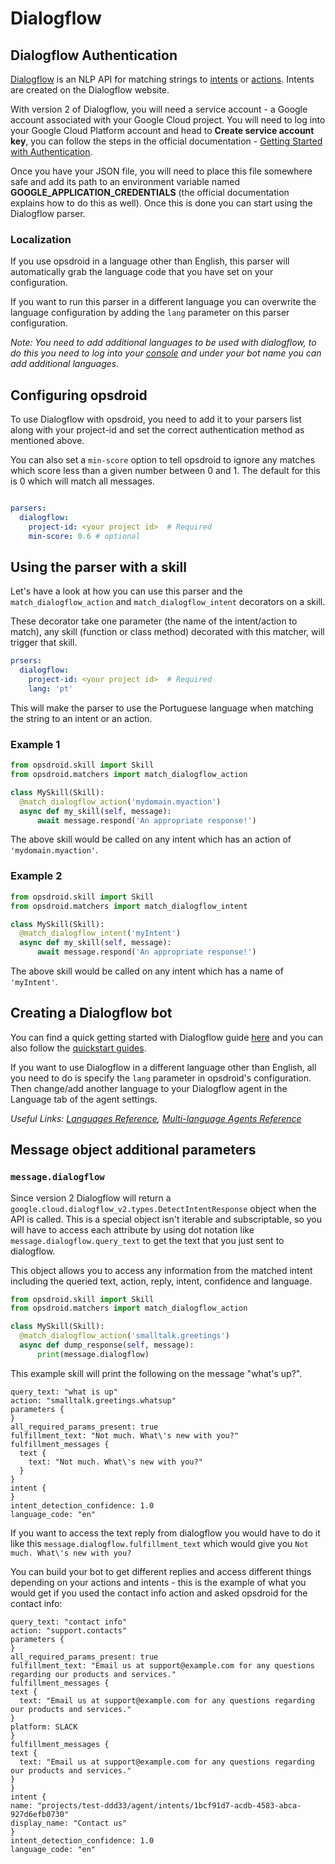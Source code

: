 # Dialogflow

## Dialogflow Authentication

[Dialogflow](https://dialogflow.com/) is an NLP API for matching strings to [intents](https://cloud.google.com/dialogflow/docs/intents-overview) or [actions](https://cloud.google.com/dialogflow/docs/intents-actions-parameters). Intents are created on the Dialogflow website.

With version 2 of Dialogflow, you will need a service account - a Google account associated with your Google Cloud project. You will need to log into your Google Cloud Platform account and head to **Create service account key**, you can follow the steps in the official documentation - [Getting Started with Authentication](https://cloud.google.com/docs/authentication/getting-started).

Once you have your JSON file, you will need to place this file somewhere safe and add its path to an environment variable named **GOOGLE_APPLICATION_CREDENTIALS** (the official documentation explains how to do this as well). Once this is done you can start using the Dialogflow parser.

### Localization

If you use opsdroid in a language other than English, this parser will automatically grab the language code that you have set on your configuration.

If you want to run this parser in a different language you can overwrite the language configuration by adding the `lang` parameter on this parser configuration.

_Note: You need to add additional languages to be used with dialogflow, to do this you need to log into your [console](https://console.dialogflow.com) and under your bot name you can add additional languages._

## Configuring opsdroid

To use Dialogflow with opsdroid, you need to add it to your parsers list along with your project-id and set the correct authentication method as mentioned above.

You can also set a `min-score` option to tell opsdroid to ignore any matches which score less than a given number between 0 and 1. The default for this is 0 which will match all messages.

```yaml

parsers:
  dialogflow:
    project-id: <your project id>  # Required
    min-score: 0.6 # optional
```

## Using the parser with a skill

Let's have a look at how you can use this parser and the `match_dialogflow_action` and `match_dialogflow_intent` decorators on a skill.

These decorator take one parameter (the name of the intent/action to match), any skill (function or class method) decorated with this matcher, will trigger that skill.

```yaml
prsers:
  dialogflow:
    project-id: <your project id>  # Required
    lang: 'pt'
```

This will make the parser to use the Portuguese language when matching the string to an intent or an action.


### Example 1

```python
from opsdroid.skill import Skill
from opsdroid.matchers import match_dialogflow_action

class MySkill(Skill):
  @match_dialogflow_action('mydomain.myaction')
  async def my_skill(self, message):
      await message.respond('An appropriate response!')
```

The above skill would be called on any intent which has an action of `'mydomain.myaction'`.

### Example 2

```python
from opsdroid.skill import Skill
from opsdroid.matchers import match_dialogflow_intent

class MySkill(Skill):
  @match_dialogflow_intent('myIntent')
  async def my_skill(self, message):
      await message.respond('An appropriate response!')
```

The above skill would be called on any intent which has a name of `'myIntent'`.

## Creating a Dialogflow bot

You can find a quick getting started with Dialogflow guide [here](https://cloud.google.com/dialogflow/docs/basics) and you can also follow the [quickstart guides](https://cloud.google.com/dialogflow/docs/quick/).

If you want to use Dialogflow in a different language other than English, all you need to do is specify the `lang` parameter in opsdroid's configuration. Then change/add another language to your Dialogflow agent in the Language tab of the agent settings.

_Useful Links: [Languages Reference](https://cloud.google.com/dialogflow/docs/reference/language), [Multi-language Agents Reference](https://cloud.google.com/dialogflow/docs/agents-multilingual)_

## Message object additional parameters

### `message.dialogflow`

Since version 2 Dialogflow will return a `google.cloud.dialogflow_v2.types.DetectIntentResponse` object when the API is called. This is a special object isn't iterable and subscriptable, so you will have to access each attribute by using dot notation like `message.dialogflow.query_text` to get the text that you just sent to dialogflow.

This object allows you to access any information from the matched intent including the queried text, action, reply, intent, confidence and language.

```python
from opsdroid.skill import Skill
from opsdroid.matchers import match_dialogflow_action

class MySkill(Skill):
  @match_dialogflow_action('smalltalk.greetings')
  async def dump_response(self, message):
      print(message.dialogflow)
```

This example skill will print the following on the message "what's up?".

```
query_text: "what is up"
action: "smalltalk.greetings.whatsup"
parameters {
}
all_required_params_present: true
fulfillment_text: "Not much. What\'s new with you?"
fulfillment_messages {
  text {
    text: "Not much. What\'s new with you?"
  }
}
intent {
}
intent_detection_confidence: 1.0
language_code: "en"
```

If you want to access the text reply from dialogflow you would have to do it like this `message.dialogflow.fulfillment_text` which would give you `Not much. What\'s new with you?`

You can build your bot to get different replies and access different things depending on your actions and intents - this is the example of what you would get if you used the contact info action and asked opsdroid for the contact info:

```
query_text: "contact info"
action: "support.contacts"
parameters {
}
all_required_params_present: true
fulfillment_text: "Email us at support@example.com for any questions regarding our products and services."
fulfillment_messages {
text {
  text: "Email us at support@example.com for any questions regarding our products and services."
}
platform: SLACK
}
fulfillment_messages {
text {
  text: "Email us at support@example.com for any questions regarding our products and services."
}
}
intent {
name: "projects/test-ddd33/agent/intents/1bcf91d7-acdb-4583-abca-927d6efb0730"
display_name: "Contact us"
}
intent_detection_confidence: 1.0
language_code: "en"
```
